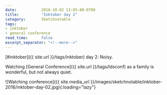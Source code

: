 ```yaml
---
date:           2016-10-02 13:05:00-0700
title:          "Inktober day 2"
category:       Sketchnotable
tags:
- inktober
- general conference
read_time:      false
excerpt_separator: "<!--more-->"
---
```

[#inktober]({{ site.url }}/tags/inktober) day 2: Noisy.

Watching [General Conference]({{ site.url }}/tags/ldsconf) as a family is wonderful, but not always quiet.

![Watching conference]({{ site.media_url }}/images/sketchnotable/inktober-2016/inktober-day-02.jpg){:loading="lazy"}

<!--more-->

